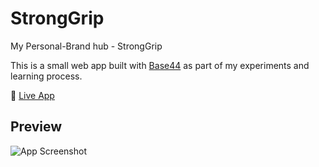 # StrongGrip
My Personal-Brand hub - StrongGrip

This is a small web app built with [Base44](https://base44.com) as part of my experiments and learning process.

🔗 [Live App](https://app--stron-grip-2c80b785.base44.app/)

## Preview
![App Screenshot](./screenshot.png)
